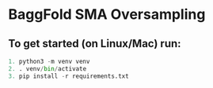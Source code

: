 # BaggFold SMA Oversampling

## To get started (on Linux/Mac) run:
```python
1. python3 -m venv venv
2. . venv/bin/activate
3. pip install -r requirements.txt
```

